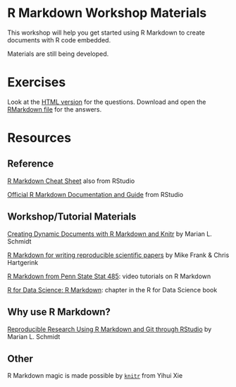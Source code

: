 # R Markdown Workshop Materials

This workshop will help you get started using R Markdown to create documents with R code embedded.  

Materials are still being developed.

# Exercises

Look at the [HTML version](https://nuitrcs.github.io/rmarkdown_workshop/exercises.html) for the questions.  Download and open the [RMarkdown file](https://nuitrcs.github.io/rmarkdown_workshop/exercises.Rmd) for the answers.


# Resources

## Reference

[R Markdown Cheat Sheet](http://www.rstudio.com/wp-content/uploads/2016/03/rmarkdown-cheatsheet-2.0.pdf) also from RStudio

[Official R Markdown Documentation and Guide](http://rmarkdown.rstudio.com/) from RStudio

## Workshop/Tutorial Materials

[Creating Dynamic Documents with R Markdown and Knitr](http://rpubs.com/marschmi/RMarkdown) by Marian L. Schmidt

[R Markdown for writing reproducible scientific papers](https://libscie.github.io/rmarkdown-workshop/handout.html) by Mike Frank & Chris Hartgerink

[R Markdown from Penn State Stat 485](https://onlinecourses.science.psu.edu/stat485/node/29): video tutorials on R Markdown

[R for Data Science: R Markdown](http://r4ds.had.co.nz/r-markdown.html): chapter in the R for Data Science book

## Why use R Markdown?

[Reproducible Research Using R Markdown and Git through RStudio](https://rpubs.com/marschmi/105639) by Marian L. Schmidt

## Other

R Markdown magic is made possible by [`knitr`](https://yihui.name/knitr/) from Yihui Xie